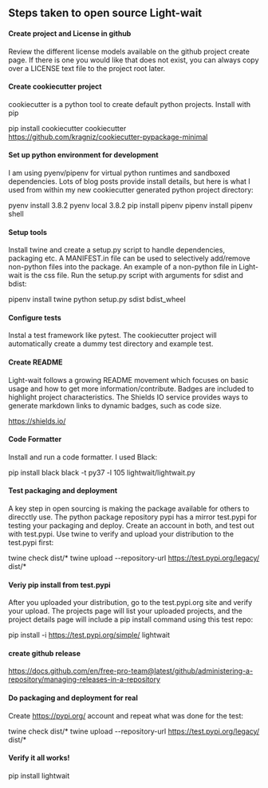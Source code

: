 ## Steps taken to open source Light-wait 

#### Create project and License in github
Review the different license models available on the github project create page. 
If there is one you would like that does not exist, you can always copy over a LICENSE text 
file to the project root later.

#### Create cookiecutter project
cookiecutter is a python tool to create default python projects. Install with pip
 
  pip install cookiecutter
  cookiecutter https://github.com/kragniz/cookiecutter-pypackage-minimal

#### Set up python environment for development
I am using pyenv/pipenv for virtual python runtimes and sandboxed dependencies. Lots of blog 
posts provide install details, but here is what I used from within
my new cookiecutter generated python project directory:
  
  pyenv install  3.8.2
  pyenv local 3.8.2
  pip install pipenv
  pipenv install
  pipenv shell


#### Setup tools 
Install twine and create a setup.py script to handle dependencies, packaging etc. 
A MANIFEST.in file can be used to selectively add/remove non-python files into the package.
An example of a non-python file in Light-wait is the css file.
Run the setup.py script with arguments for sdist and bdist:

  pipenv install twine
  python setup.py sdist bdist_wheel

#### Configure tests
Instal a test framework like pytest. The cookiecutter project will automatically create 
a dummy test directory and example test.


#### Create README
Light-wait follows a growing README movement which focuses on basic usage and how to 
get more information/contribute. Badges are included to highlight 
project characteristics. The Shields IO service provides ways to generate markdown 
links to dynamic badges, such as code size.

  https://shields.io/ 


#### Code Formatter
Install and run a code formatter. I used Black:

  pip install black
  black -t py37  -l 105 lightwait/lightwait.py 

#### Test packaging and deployment
A key step in open sourcing is making the package available for others to direcctly use. The python 
package repository pypi has a mirror test.pypi for testing your packaging and deploy. 
Create an account in both, and test out with test.pypi. Use twine to verify and upload your 
distribution to the test.pypi first:

  twine check dist/*
  twine upload --repository-url https://test.pypi.org/legacy/ dist/*

#### Veriy pip install from test.pypi
After you uploaded your distribution, go to the test.pypi.org site and verify your upload. The 
projects page will list your uploaded projects, and the project details page
will include a pip install command using this test repo:
 
  pip install -i https://test.pypi.org/simple/ lightwait 

#### create github release

  https://docs.github.com/en/free-pro-team@latest/github/administering-a-repository/managing-releases-in-a-repository

#### Do packaging and deployment for real
Create https://pypi.org/ account and repeat what was done for the test:

  twine check dist/*
  twine upload --repository-url https://test.pypi.org/legacy/ dist/*


#### Verify it all works!

   pip install lightwait

  

  
 
  

